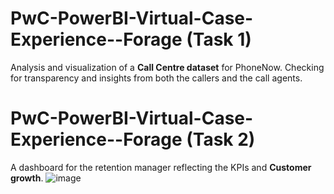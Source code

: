 # PwC-PowerBI-Virtual-Case-Experience--Forage (Task 1)
Analysis and visualization of a **Call Centre dataset** for PhoneNow. Checking for transparency and insights from both the callers and the call agents.
# PwC-PowerBI-Virtual-Case-Experience--Forage (Task 2)
A dashboard for the retention manager reflecting the KPIs and **Customer growth**.
![image](https://github.com/Temitope-odeyemi/PwC-PowerBI-Virtual-Case-Experience--Forage/assets/113670117/b84b4eb1-7fbb-4be8-9929-0ea49c694eef)
